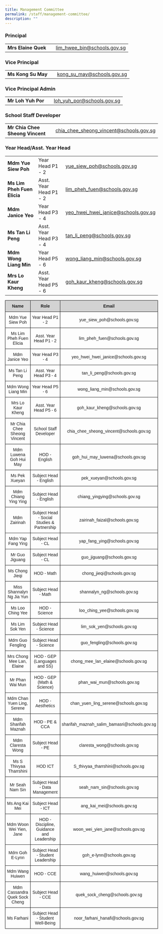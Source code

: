```yaml
---
title: Management Committee
permalink: /staff/management-committee/
description: ""
---
```

### Principal 
|  |  |  |
| -------- | -------- | -------- |
| **Mrs Elaine Quek** |    | <a href="lim_hwee_bin@schools.gov.sg">lim_hwee_bin@schools.gov.sg</a>     |

### Vice Principal 
|  |  |  |
| -------- | -------- | -------- |
| **Ms Kong Su May** |   | <a href="kong_su_may@schools.gov.sg">kong_su_may@schools.gov.sg</a>     |

### Vice Principal Admin
|  |  |  |
| -------- | -------- | -------- |
| **Mr Loh Yuh Por** |    | <a href="loh_yuh_por@schools.gov.sg">loh_yuh_por@schools.gov.sg</a>     |

### School Staff Developer
|  |  |  |
| -------- | -------- | -------- |
| **Mr Chia Chee Sheong Vincent** |    | <a href="chia_chee_sheong_vincent@schools.gov.sg">chia_chee_sheong_vincent@schools.gov.sg</a>     |



### Year Head/Asst. Year Head
|  |  |  | 
| -------- | -------- | -------- |
| **Mdm Yue Siew Poh** | Year Head P1 - 2   | <a href="yue_siew_poh@schools.gov.sg">yue_siew_poh@schools.gov.sg</a>     |
| **Ms Lim Pheh Fuen Elicia** | Asst. Year Head P1 - 2   | <a href="lim_pheh_fuen@schools.gov.sg">lim_pheh_fuen@schools.gov.sg</a>     |
| **Mdm Janice Yeo** | Year Head P3 - 4   | <a href="yeo_hwei_hwei_janice@schools.gov.sg">yeo_hwei_hwei_janice@schools.gov.sg</a>     |
| **Ms Tan Li Peng** | Asst. Year Head P3 - 4    | <a href="tan_li_peng@schools.gov.sg">tan_li_peng@schools.gov.sg</a>     |
| **Mdm Wong Liang Min** | Year Head P5 - 6   | <a href="wong_liang_min@schools.gov.sg">wong_liang_min@schools.gov.sg</a>     |
| **Mrs Lo Kaur Kheng** | Asst. Year Head P5 - 6    | <a href="goh_kaur_kheng@schools.gov.s">goh_kaur_kheng@schools.gov.sg</a>     |



<style type="text/css">
.tg  {border-collapse:collapse;border-spacing:0;}
.tg td{border-color:black;border-style:solid;border-width:1px;font-family:Arial, sans-serif;font-size:14px;
  overflow:hidden;padding:10px 5px;word-break:normal;}
.tg th{border-color:black;border-style:solid;border-width:1px;font-family:Arial, sans-serif;font-size:14px;
  font-weight:normal;overflow:hidden;padding:10px 5px;word-break:normal;}
.tg .tg-n348{background-color:#D3D3D3;font-weight:bold;text-align:center;vertical-align:top}
.tg .tg-nrix{text-align:center;vertical-align:middle}
</style>
<table class="tg">
<thead>
  <tr>
    <th class="tg-n348">Name</th>
    <th class="tg-n348">Role</th>
    <th class="tg-n348">Email</th>
  </tr>
</thead>
<tbody>
  <tr>
    <td class="tg-nrix">Mdm Yue Siew Poh </td>
    <td class="tg-nrix">Year Head P1 - 2</td>
    <td class="tg-nrix">yue_siew_poh@schools.gov.sg</td>
  </tr>
  <tr>
    <td class="tg-nrix">Ms Lim Pheh Fuen Elicia </td>
    <td class="tg-nrix">Asst. Year Head P1 - 2</td>
    <td class="tg-nrix">lim_pheh_fuen@schools.gov.sg</td>
  </tr>
  <tr>
    <td class="tg-nrix">Mdm Janice Yeo</td>
    <td class="tg-nrix">Year Head P3 - 4</td>
    <td class="tg-nrix">yeo_hwei_hwei_janice@schools.gov.sg</td>
  </tr>
  <tr>
    <td class="tg-nrix">Ms Tan Li Peng</td>
    <td class="tg-nrix">Asst. Year Head P3 - 4</td>
    <td class="tg-nrix">tan_li_peng@schools.gov.sg</td>
  </tr>
  <tr>
    <td class="tg-nrix">Mdm Wong Liang Min</td>
    <td class="tg-nrix">Year Head P5 - 6</td>
    <td class="tg-nrix">wong_liang_min@schools.gov.sg</td>
  </tr>
  <tr>
    <td class="tg-nrix">Mrs Lo Kaur Kheng</td>
    <td class="tg-nrix">Asst. Year Head P5 - 6</td>
    <td class="tg-nrix">goh_kaur_kheng@schools.gov.sg</td>
  </tr>
  <tr>
    <td class="tg-nrix">Mr Chia Chee Sheong Vincent </td>
    <td class="tg-nrix">School Staff Developer</td>
    <td class="tg-nrix">chia_chee_sheong_vincent@schools.gov.sg</td>
  </tr>
  <tr>
    <td class="tg-nrix">Mdm Luwena Goh Hui May</td>
    <td class="tg-nrix">HOD - English</td>
    <td class="tg-nrix">goh_hui_may_luwena@schools.gov.sg</td>
  </tr>
  <tr>
    <td class="tg-nrix">Ms Pek Xueyan </td>
    <td class="tg-nrix">Subject Head - English</td>
    <td class="tg-nrix">pek_xueyan@schools.gov.sg</td>
  </tr>
  <tr>
    <td class="tg-nrix">Mdm Chiang Ying Ying</td>
    <td class="tg-nrix">Subject Head - English</td>
    <td class="tg-nrix">chiang_yingying@schools.gov.sg</td>
  </tr>
  <tr>
    <td class="tg-nrix">Mdm Zairinah</td>
    <td class="tg-nrix">Subject Head - Social Studies &amp; Partnership</td>
    <td class="tg-nrix">zairinah_faizal@schools.gov.sg</td>
  </tr>
  <tr>
    <td class="tg-nrix">Mdm Yap Fang Ying </td>
    <td class="tg-nrix">Subject Head - CL </td>
    <td class="tg-nrix">yap_fang_ying@schools.gov.sg</td>
  </tr>
  <tr>
    <td class="tg-nrix">Mr Guo Jiguang</td>
    <td class="tg-nrix">Subject Head - CL </td>
    <td class="tg-nrix">guo_jiguang@schools.gov.sg</td>
  </tr>
  <tr>
    <td class="tg-nrix">Ms Chong Jieqi</td>
    <td class="tg-nrix">HOD - Math</td>
    <td class="tg-nrix">chong_jieqi@schools.gov.sg</td>
  </tr>
  <tr>
    <td class="tg-nrix">Miss Shannalyn Ng Jia Yun</td>
    <td class="tg-nrix">Subject Head - Math</td>
    <td class="tg-nrix">shannalyn_ng@schools.gov.sg   </td>
  </tr>
  <tr>
    <td class="tg-nrix">Ms Loo Ching Yee</td>
    <td class="tg-nrix">HOD - Science</td>
    <td class="tg-nrix">loo_ching_yee@schools.gov.sg</td>
  </tr>
  <tr>
    <td class="tg-nrix">Ms Lim Sok Yen</td>
    <td class="tg-nrix">Subject Head - Science</td>
    <td class="tg-nrix">lim_sok_yen@schools.gov.sg</td>
  </tr>
  <tr>
    <td class="tg-nrix">Mdm Guo Fengling</td>
    <td class="tg-nrix">Subject Head - Science</td>
    <td class="tg-nrix">guo_fengling@schools.gov.sg</td>
  </tr>
  <tr>
    <td class="tg-nrix">Mrs Chong Mee Lan, Elaine</td>
    <td class="tg-nrix">HOD - GEP<br>(Languages and SS)    </td>
    <td class="tg-nrix">chong_mee_lan_elaine@schools.gov.sg</td>
  </tr>
  <tr>
    <td class="tg-nrix">Mr Phan Wai Mun</td>
    <td class="tg-nrix">HOD - GEP<br>(Math &amp; Science)   </td>
    <td class="tg-nrix">phan_wai_mun@schools.gov.sg</td>
  </tr>
  <tr>
    <td class="tg-nrix">Mdm Chan Yuen Ling, Serene</td>
    <td class="tg-nrix">HOD - Aesthetics </td>
    <td class="tg-nrix">chan_yuen_ling_serene@schools.gov.sg</td>
  </tr>
  <tr>
    <td class="tg-nrix">Mdm Sharifah Maznah</td>
    <td class="tg-nrix">HOD - PE &amp; CCA </td>
    <td class="tg-nrix">sharifah_maznah_salim_bamasri@schools.gov.sg</td>
  </tr>
  <tr>
    <td class="tg-nrix">Mdm Claresta Wong</td>
    <td class="tg-nrix">Subject Head - PE</td>
    <td class="tg-nrix">claresta_wong@schools.gov.sg</td>
  </tr>
  <tr>
    <td class="tg-nrix">Ms S Thivyaa Tharrshini</td>
    <td class="tg-nrix">HOD ICT</td>
    <td class="tg-nrix">S_thivyaa_tharrshini@schools.gov.sg</td>
  </tr>
  <tr>
    <td class="tg-nrix">Mr Seah Nam Sin</td>
    <td class="tg-nrix">Subject Head - Data Management</td>
    <td class="tg-nrix">seah_nam_sin@schools.gov.sg</td>
  </tr>
  <tr>
    <td class="tg-nrix">Ms Ang Kai Mei</td>
    <td class="tg-nrix">Subject Head -  ICT</td>
    <td class="tg-nrix">ang_kai_mei@schools.gov.sg</td>
  </tr>
  <tr>
    <td class="tg-nrix">Mdm Woon Wei Yien, Jane</td>
    <td class="tg-nrix">HOD - Discipline, Guidance and Leadership</td>
    <td class="tg-nrix">woon_wei_yien_jane@schools.gov.sg</td>
  </tr>
  <tr>
    <td class="tg-nrix">Mdm Goh E-Lynn</td>
    <td class="tg-nrix">Subject Head - Student Leadership</td>
    <td class="tg-nrix">goh_e-lynn@schools.gov.sg</td>
  </tr>
  <tr>
    <td class="tg-nrix">Mdm Wang Huiwen</td>
    <td class="tg-nrix">HOD - CCE </td>
    <td class="tg-nrix">wang_huiwen@schools.gov.sg</td>
  </tr>
  <tr>
    <td class="tg-nrix">Mdm Cassandra Quek Sock Cheng</td>
    <td class="tg-nrix">Subject Head - CCE</td>
    <td class="tg-nrix">quek_sock_cheng@schools.gov.sg </td>
  </tr>
  <tr>
    <td class="tg-nrix">Ms Farhani </td>
    <td class="tg-nrix">Subject Head - Student Well-Being  </td>
    <td class="tg-nrix">noor_farhani_hanafi@schools.gov.sg</td>
  </tr>
</tbody>
</table>